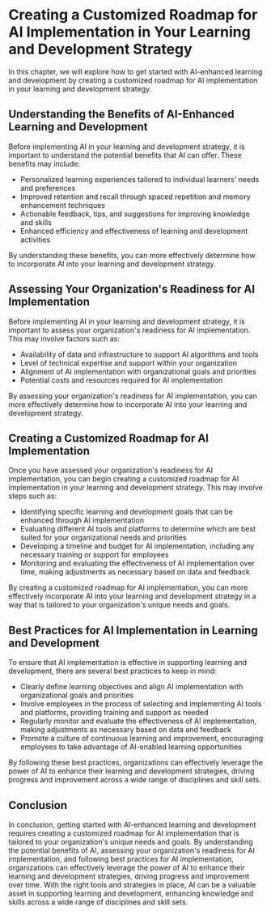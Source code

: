 Creating a Customized Roadmap for AI Implementation in Your Learning and Development Strategy
===================================================================================================================================================================

In this chapter, we will explore how to get started with AI-enhanced learning and development by creating a customized roadmap for AI implementation in your learning and development strategy.

Understanding the Benefits of AI-Enhanced Learning and Development
------------------------------------------------------------------

Before implementing AI in your learning and development strategy, it is important to understand the potential benefits that AI can offer. These benefits may include:

* Personalized learning experiences tailored to individual learners' needs and preferences
* Improved retention and recall through spaced repetition and memory enhancement techniques
* Actionable feedback, tips, and suggestions for improving knowledge and skills
* Enhanced efficiency and effectiveness of learning and development activities

By understanding these benefits, you can more effectively determine how to incorporate AI into your learning and development strategy.

Assessing Your Organization's Readiness for AI Implementation
-------------------------------------------------------------

Before implementing AI in your learning and development strategy, it is important to assess your organization's readiness for AI implementation. This may involve factors such as:

* Availability of data and infrastructure to support AI algorithms and tools
* Level of technical expertise and support within your organization
* Alignment of AI implementation with organizational goals and priorities
* Potential costs and resources required for AI implementation

By assessing your organization's readiness for AI implementation, you can more effectively determine how to incorporate AI into your learning and development strategy.

Creating a Customized Roadmap for AI Implementation
---------------------------------------------------

Once you have assessed your organization's readiness for AI implementation, you can begin creating a customized roadmap for AI implementation in your learning and development strategy. This may involve steps such as:

* Identifying specific learning and development goals that can be enhanced through AI implementation
* Evaluating different AI tools and platforms to determine which are best suited for your organizational needs and priorities
* Developing a timeline and budget for AI implementation, including any necessary training or support for employees
* Monitoring and evaluating the effectiveness of AI implementation over time, making adjustments as necessary based on data and feedback

By creating a customized roadmap for AI implementation, you can more effectively incorporate AI into your learning and development strategy in a way that is tailored to your organization's unique needs and goals.

Best Practices for AI Implementation in Learning and Development
----------------------------------------------------------------

To ensure that AI implementation is effective in supporting learning and development, there are several best practices to keep in mind:

* Clearly define learning objectives and align AI implementation with organizational goals and priorities
* Involve employees in the process of selecting and implementing AI tools and platforms, providing training and support as needed
* Regularly monitor and evaluate the effectiveness of AI implementation, making adjustments as necessary based on data and feedback
* Promote a culture of continuous learning and improvement, encouraging employees to take advantage of AI-enabled learning opportunities

By following these best practices, organizations can effectively leverage the power of AI to enhance their learning and development strategies, driving progress and improvement across a wide range of disciplines and skill sets.

Conclusion
----------

In conclusion, getting started with AI-enhanced learning and development requires creating a customized roadmap for AI implementation that is tailored to your organization's unique needs and goals. By understanding the potential benefits of AI, assessing your organization's readiness for AI implementation, and following best practices for AI implementation, organizations can effectively leverage the power of AI to enhance their learning and development strategies, driving progress and improvement over time. With the right tools and strategies in place, AI can be a valuable asset in supporting learning and development, enhancing knowledge and skills across a wide range of disciplines and skill sets.
